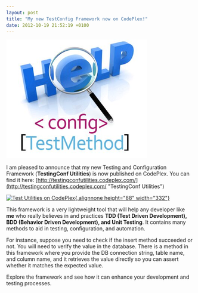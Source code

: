 ```yaml
---
layout: post
title: "My new TestConfig Framework now on CodePlex!"
date: 2012-10-19 21:52:19 +0100
---
```


[![](/assets/img/2012/10/logo.jpg "Logo")](http://testingconfutilities.codeplex.com/)

I am pleased to announce that my new Testing and Configuration Framework (**TestingConf Utilities**) is now published on CodePlex. You can find it here: [http://testingconfutilities.codeplex.com/](http://testingconfutilities.codeplex.com/ "TestingConf Utilities")

[![](https://mg2otq.sn2.livefilestore.com/y1mmcQSYrLWQ757Pb1cWnVdzrBuwKP3r3jPo9VnNct09pHE2cGb25cQr7MQNHyLZrBBfu2vzrT5z46XyIVYeKm9V_svUZwzlwAzOyU2_lcx_X_0Qs1Inh2pag/CodePlex.png?psid=1 "Test Utilities on CodePlex"){.alignnone height="88" width="332"}](http://testingconfutilities.codeplex.com/ "Test Utilities on CodePlex")

This framework is a very lightweight tool that will help any developer like **me** who really believes in and practices **TDD (Test Driven Development), BDD (Behavior Driven Development), and Unit Testing**. It contains many methods to aid in testing, configuration, and automation.

For instance, suppose you need to check if the insert method succeeded or not. You will need to verify the value in the database. There is a method in this framework where you provide the DB connection string, table name, and column name, and it retrieves the value directly so you can assert whether it matches the expected value.

Explore the framework and see how it can enhance your development and testing processes.
